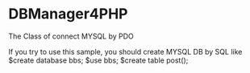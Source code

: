 # DBManager4PHP
The Class of connect MYSQL by PDO

If you try to use this sample, you should create MYSQL DB by SQL like
$create database bbs;
$use bbs;
$create table post();
